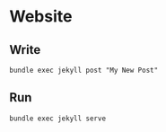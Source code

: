 # Website

## Write

```
bundle exec jekyll post "My New Post"
```

## Run

```
bundle exec jekyll serve
```
